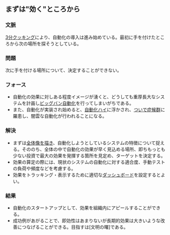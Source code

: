 ## まずは"効く"ところから
### 文脈
[3分クッキング](Three-minuteCooking.html)により、自動化の導入は進み始めている。最初に手を付けたところから次の場所を探そうとしている。

### 問題
次に手を付ける場所について、決定することができない。

### フォース
* 自動化の効果に対しある程度イメージが湧くと、どうしても重厚長大なシステムを計画し[ビッグバン自動化](Big-bangAutomation.html)を行ってしまいがちである。
* また、自動化が実装され始めると、[自動化ハイ](AutomationFavor.html)に浮かされ、[ついで症候群](Along-the-WaySyndrome.html)に羅患し、闇雲な自動化が行われることになる。

### 解決
* まずは[全体像を描き](BluePrint.html)、自動化しようとしているシステムの特徴について捉える。そののち、全体の中で自動化の効果が早く見込める場所、即ちもっとも少ない投資で最大の効果を発揮する箇所を見定め、ターゲットを決定する。
* 効果の算定の際には、現状のシステムの自動化に対する適合度、手動テストの負荷や頻度などを考慮する。
* 効果をトラッキング・表示するために適切な[ダッシュボード](Dashboard.html)を設定するとよい。

### 結果
* 自動化のスタートアップとして、効果を組織内にアピールすることができる。
* 成功例があがることで、即効性はあまりないが長期的効果は大きいような改善につなげることができる。目指すは[文明の曙]である。
